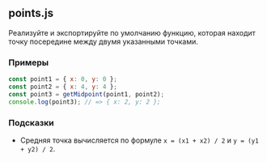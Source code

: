 ## points.js

Реализуйте и экспортируйте по умолчанию функцию, которая находит точку посередине 
между двумя указанными точками.

### Примеры

```js
const point1 = { x: 0, y: 0 };
const point2 = { x: 4, y: 4 };
const point3 = getMidpoint(point1, point2);
console.log(point3); // => { x: 2, y: 2 };
```

### Подсказки
* Средняя точка вычисляется по формуле `x = (x1 + x2) / 2` и `y = (y1 + y2) / 2`.
